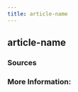 ```yaml
---
title: article-name
---
```

## article-name


<!-- The article goes here, in GitHub-flavored Markdown. Feel free to add YouTube videos, images, and CodePen/JSBin embeds  -->

### Sources
<!-- Author Last Name, Author First Name. "Article Title." Publication. Publisher. Date Published. Date Accessed. -->


### More Information:
<!-- Please add any articles you think might be helpful to read before writing the article -->